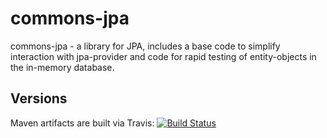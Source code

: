 # commons-jpa
commons-jpa - a library for JPA, includes a base code to simplify interaction with jpa-provider and code for rapid testing of entity-objects in the in-memory database.

## Versions
Maven artifacts are built via Travis: 
[![Build Status](https://travis-ci.org/indvd00m/commons-jpa.svg?branch=master)](https://travis-ci.org/indvd00m/commons-jpa)
